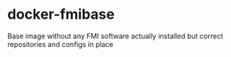 # docker-fmibase
Base image without any FMI software actually installed but correct repositories and configs in place
